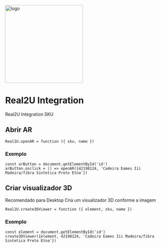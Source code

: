 <img src="https://www.real2u.com.br/static/media/logoDark2.2ff8cf38.png" title="logo" width="250"/>

# Real2U Integration

Real2U Integration SKU

## Abrir AR

```
Real2U.openAR = function ({ sku, name }) 
```
### Exemplo
```
const arButton = document.getElementById('id')
arButton.onclick = () => openAR({42198124, 'Cadeira Eames Iii Madeira/fibra Sintetica Preto Etna'})
```

## Criar visualizador 3D
Recomendado para Desktop
Cria um visualizador 3D conforme a imagem
```
Real2U.create3DViewer = function ({ element, sku, name })
```
### Exemplo
```
const element = document.getElementById('id')
create3DViewer({element, 42198124, 'Cadeira Eames Iii Madeira/fibra Sintetica Preto Etna'})
```